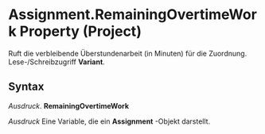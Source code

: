 
# Assignment.RemainingOvertimeWork Property (Project)

Ruft die verbleibende Überstundenarbeit (in Minuten) für die Zuordnung. Lese-/Schreibzugriff  **Variant**.


## Syntax

 _Ausdruck_. **RemainingOvertimeWork**

 _Ausdruck_ Eine Variable, die ein **Assignment** -Objekt darstellt.

